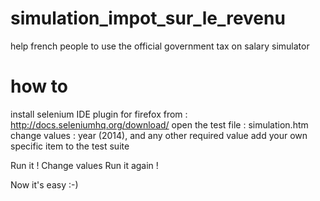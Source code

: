 simulation_impot_sur_le_revenu
==============================

help french people to use the official government tax on salary simulator

how to
======

install selenium IDE plugin for firefox from : http://docs.seleniumhq.org/download/
open the test file : simulation.htm
change values : year (2014), and any other required value
add your own specific item to the test suite

Run it !
Change values
Run it again !

Now it's easy :-)
